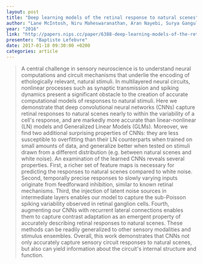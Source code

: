 ```yaml
---
layout: post
title: "Deep learning models of the retinal response to natural scenes"
author: "Lane McIntosh, Niru Maheswaranathan, Aran Nayebi, Surya Ganguli & Stephen Baccus"
year: "2016"
link: "http://papers.nips.cc/paper/6388-deep-learning-models-of-the-retinal-response-to-natural-scenes"
presenter: "Baptiste Lefebvre"
date: 2017-01-18 09:30:00 +0200
categories: article
---
```


> A central challenge in sensory neuroscience is to understand neural
> computations and circuit mechanisms that underlie the encoding of
> ethologically relevant, natural stimuli. In multilayered neural circuits,
> nonlinear processes such as synaptic transmission and spiking dynamics present
> a significant obstacle to the creation of accurate computational models of
> responses to natural stimuli. Here we demonstrate that deep convolutional
> neural networks (CNNs) capture retinal responses to natural scenes nearly to
> within the variability of a cell's response, and are markedly more accurate
> than linear-nonlinear (LN) models and Generalized Linear Models (GLMs).
> Moreover, we find two additional surprising properties of CNNs: they are less
> susceptible to overfitting than their LN counterparts when trained on small
> amounts of data, and generalize better when tested on stimuli drawn from a
> different distribution (e.g. between natural scenes and white noise). An
> examination of the learned CNNs reveals several properties. First, a richer
> set of feature maps is necessary for predicting the responses to natural
> scenes compared to white noise. Second, temporally precise responses to slowly
> varying inputs originate from feedforward inhibition, similar to known retinal
> mechanisms. Third, the injection of latent noise sources in intermediate
> layers enables our model to capture the sub-Poisson spiking variability
> observed in retinal ganglion cells. Fourth, augmenting our CNNs with recurrent
> lateral connections enables them to capture contrast adaptation as an emergent
> property of accurately describing retinal responses to natural scenes. These
> methods can be readily generalized to other sensory modalities and stimulus
> ensembles. Overall, this work demonstrates that CNNs not only accurately
> capture sensory circuit responses to natural scenes, but also can yield
> information about the circuit's internal structure and function.

